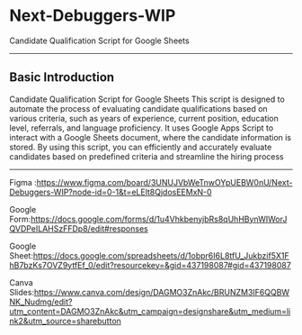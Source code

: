 # Next-Debuggers-WIP
Candidate Qualification Script for Google Sheets
<hr>

## Basic Introduction
Candidate Qualification Script for Google Sheets
This script is designed to automate the process of evaluating candidate qualifications based on various criteria, such as years of experience, current position, education level, referrals, and language proficiency. It uses Google Apps Script to interact with a Google Sheets document, where the candidate information is stored. By using this script, you can efficiently and accurately evaluate candidates based on predefined criteria and streamline the hiring process
<hr>

Figma :https://www.figma.com/board/3UNUJVbWeTnwOYpUEBW0nU/Next-Debuggers-WIP?node-id=0-1&t=eLElt8QjdosEEMxN-0

Google Form:https://docs.google.com/forms/d/1u4VhkbenyjbRs8qUhHBynWIWorJQVDPeILAHSzFFDp8/edit#responses

Google Sheet:https://docs.google.com/spreadsheets/d/1obpr6I6L8tfU_Jukbzif5X1FhB7bzKs7OVZ9ytfEf_0/edit?resourcekey=&gid=437198087#gid=437198087

Canva Slides:https://www.canva.com/design/DAGMO3ZnAkc/BRUNZM3IF6QQBWNK_Nudmg/edit?utm_content=DAGMO3ZnAkc&utm_campaign=designshare&utm_medium=link2&utm_source=sharebutton


